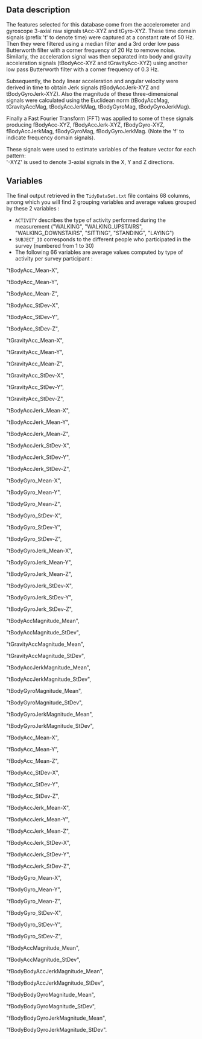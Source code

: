## Data description

The features selected for this database come from the accelerometer and gyroscope 3-axial raw signals tAcc-XYZ and tGyro-XYZ. These time domain signals (prefix 't' to denote time) were captured at a constant rate of 50 Hz. Then they were filtered using a median filter and a 3rd order low pass Butterworth filter with a corner frequency of 20 Hz to remove noise. Similarly, the acceleration signal was then separated into body and gravity acceleration signals (tBodyAcc-XYZ and tGravityAcc-XYZ) using another low pass Butterworth filter with a corner frequency of 0.3 Hz. 

Subsequently, the body linear acceleration and angular velocity were derived in time to obtain Jerk signals (tBodyAccJerk-XYZ and tBodyGyroJerk-XYZ). Also the magnitude of these three-dimensional signals were calculated using the Euclidean norm (tBodyAccMag, tGravityAccMag, tBodyAccJerkMag, tBodyGyroMag, tBodyGyroJerkMag). 

Finally a Fast Fourier Transform (FFT) was applied to some of these signals producing fBodyAcc-XYZ, fBodyAccJerk-XYZ, fBodyGyro-XYZ, fBodyAccJerkMag, fBodyGyroMag, fBodyGyroJerkMag. (Note the 'f' to indicate frequency domain signals). 

These signals were used to estimate variables of the feature vector for each pattern:  
'-XYZ' is used to denote 3-axial signals in the X, Y and Z directions.

## Variables

The final output retrieved in the `TidyDataSet.txt` file contains 68 columns, among which you will find 2 grouping variables and average values grouped by these 2 variables :
* `ACTIVITY` describes the type of activity performed during the measurement ("WALKING", "WALKING_UPSTAIRS", "WALKING_DOWNSTAIRS", "SITTING", "STANDING", "LAYING")
* `SUBJECT_ID` corresponds to the different people who participated in the survey (numbered from 1 to 30)
*  The following 66 variables are average values computed by type of activity per survey participant :

"tBodyAcc_Mean-X",

"tBodyAcc_Mean-Y",

"tBodyAcc_Mean-Z",

"tBodyAcc_StDev-X",

"tBodyAcc_StDev-Y",

"tBodyAcc_StDev-Z",

"tGravityAcc_Mean-X",

"tGravityAcc_Mean-Y",

"tGravityAcc_Mean-Z",

"tGravityAcc_StDev-X",

"tGravityAcc_StDev-Y",

"tGravityAcc_StDev-Z",

"tBodyAccJerk_Mean-X",

"tBodyAccJerk_Mean-Y",

"tBodyAccJerk_Mean-Z",

"tBodyAccJerk_StDev-X",

"tBodyAccJerk_StDev-Y",

"tBodyAccJerk_StDev-Z",

"tBodyGyro_Mean-X",

"tBodyGyro_Mean-Y",

"tBodyGyro_Mean-Z",

"tBodyGyro_StDev-X",

"tBodyGyro_StDev-Y",

"tBodyGyro_StDev-Z",

"tBodyGyroJerk_Mean-X",

"tBodyGyroJerk_Mean-Y",

"tBodyGyroJerk_Mean-Z",

"tBodyGyroJerk_StDev-X",

"tBodyGyroJerk_StDev-Y",

"tBodyGyroJerk_StDev-Z",

"tBodyAccMagnitude_Mean",

"tBodyAccMagnitude_StDev",

"tGravityAccMagnitude_Mean",

"tGravityAccMagnitude_StDev",

"tBodyAccJerkMagnitude_Mean",

"tBodyAccJerkMagnitude_StDev",

"tBodyGyroMagnitude_Mean",

"tBodyGyroMagnitude_StDev",

"tBodyGyroJerkMagnitude_Mean",

"tBodyGyroJerkMagnitude_StDev",

"fBodyAcc_Mean-X",

"fBodyAcc_Mean-Y",

"fBodyAcc_Mean-Z",

"fBodyAcc_StDev-X",

"fBodyAcc_StDev-Y",

"fBodyAcc_StDev-Z",

"fBodyAccJerk_Mean-X",

"fBodyAccJerk_Mean-Y",

"fBodyAccJerk_Mean-Z",

"fBodyAccJerk_StDev-X",

"fBodyAccJerk_StDev-Y",

"fBodyAccJerk_StDev-Z",

"fBodyGyro_Mean-X",

"fBodyGyro_Mean-Y",

"fBodyGyro_Mean-Z",

"fBodyGyro_StDev-X",

"fBodyGyro_StDev-Y",

"fBodyGyro_StDev-Z",

"fBodyAccMagnitude_Mean",

"fBodyAccMagnitude_StDev",

"fBodyBodyAccJerkMagnitude_Mean",

"fBodyBodyAccJerkMagnitude_StDev",

"fBodyBodyGyroMagnitude_Mean",

"fBodyBodyGyroMagnitude_StDev",

"fBodyBodyGyroJerkMagnitude_Mean",

"fBodyBodyGyroJerkMagnitude_StDev".
